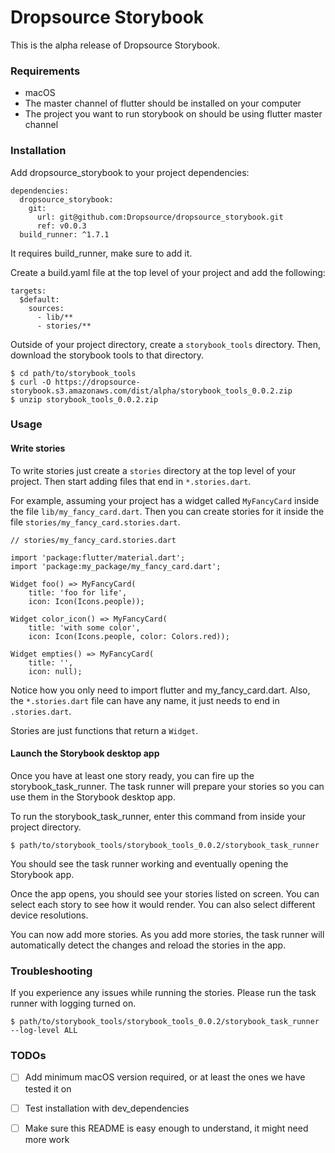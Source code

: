 # Dropsource Storybook

This is the alpha release of Dropsource Storybook.

### Requirements
- macOS
- The master channel of flutter should be installed on your computer
- The project you want to run storybook on should be using flutter master channel

### Installation
Add dropsource_storybook to your project dependencies:
```
dependencies:
  dropsource_storybook:
    git:
      url: git@github.com:Dropsource/dropsource_storybook.git
      ref: v0.0.3
  build_runner: ^1.7.1
```
It requires build_runner, make sure to add it.

Create a build.yaml file at the top level of your project and add the following:
```
targets:
  $default:
    sources:
      - lib/**
      - stories/**
```

Outside of your project directory, create a `storybook_tools` directory. Then, download the storybook tools to that directory.
```
$ cd path/to/storybook_tools
$ curl -O https://dropsource-storybook.s3.amazonaws.com/dist/alpha/storybook_tools_0.0.2.zip
$ unzip storybook_tools_0.0.2.zip
```

### Usage

#### Write stories
To write stories just create a `stories` directory at the top level of your project. Then start adding files that end in `*.stories.dart`.

For example, assuming your project has a widget called `MyFancyCard` inside the file `lib/my_fancy_card.dart`. Then you can create stories for it inside the file `stories/my_fancy_card.stories.dart`.

```
// stories/my_fancy_card.stories.dart

import 'package:flutter/material.dart';
import 'package:my_package/my_fancy_card.dart';

Widget foo() => MyFancyCard(
    title: 'foo for life', 
    icon: Icon(Icons.people));

Widget color_icon() => MyFancyCard(
    title: 'with some color', 
    icon: Icon(Icons.people, color: Colors.red));

Widget empties() => MyFancyCard(
    title: '', 
    icon: null);

```
Notice how you only need to import flutter and my_fancy_card.dart. Also, the `*.stories.dart` file can have any name, it just needs to end in `.stories.dart`.

Stories are just functions that return a `Widget`.

#### Launch the Storybook desktop app
Once you have at least one story ready, you can fire up the storybook_task_runner. The task runner will prepare your stories so you can use them in the Storybook desktop app.

To run the storybook_task_runner, enter this command from inside your project directory.
```
$ path/to/storybook_tools/storybook_tools_0.0.2/storybook_task_runner
```
You should see the task runner working and eventually opening the Storybook app.

Once the app opens, you should see your stories listed on screen. You can select each story to see how it would render. You can also select different device resolutions.

You can now add more stories. As you add more stories, the task runner will automatically detect the changes and reload the stories in the app.


### Troubleshooting
If you experience any issues while running the stories. Please run the task runner with logging turned on.
```
$ path/to/storybook_tools/storybook_tools_0.0.2/storybook_task_runner --log-level ALL
```


### TODOs

- [ ] Add minimum macOS version required, or at least the ones we have tested it on
- [ ] Test installation with dev_dependencies
- [ ] Make sure this README is easy enough to understand, it might need more work

